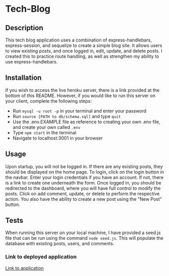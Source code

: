 # Tech-Blog

## Description

This tech blog application uses a combination of express-handlebars, express-session, and sequelize to create a simple blog site. It allows users to view existing posts, and once logged in, edit, update, and delete posts.
I created this to practice route handling, as well as strengthen my ability to use express-handlebars.

## Installation

If you wish to access the live heroku server, there is a link provided at the bottom of this README. However, if you would like to run this server on your client, complete the following steps:
- Run ```mysql -u root -p``` in your terminal and enter your password
- Run ```source [PATH to db/schema.sql]``` and type ```quit```
- Use the .env.EXAMPLE file as reference to creating your own .env file, and create your own called ```.env```
- Type ```npm start``` in the terminal
- Navigate to localhost:3001 in your browser

## Usage

Upon startup, you will not be logged in. If there are any existing posts, they should be displayed on the home page. To login, click on the login button in the navbar. Enter your login credentials if you have an account. If not, there is a link to create one underneath the form. Once logged in, you should be redirected to the dashboard, where you will have full control to modify the posts. Click on add comment, update, or delete to perform the respective action. You also have the ability to create a new post using the "New Post" button.

## Tests

When running this server on your local machine, I have provided a seed.js file that can be run using the command ```node seed.js```. This will populate the database with existing posts, users, and comments.

### Link to deployed application

[Link to application](https://cmeesh11.github.io/Tech-Blog/)

